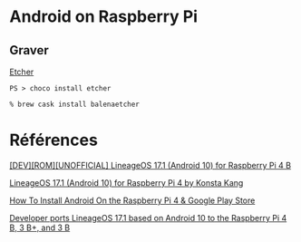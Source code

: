 # Android on Raspberry Pi


## Graver 

[Etcher](https://www.balena.io/etcher)

```
PS > choco install etcher
```

```
% brew cask install balenaetcher
```


# Références

[[DEV][ROM][UNOFFICIAL] LineageOS 17.1 (Android 10) for Raspberry Pi 4 B](https://forum.xda-developers.com/raspberry-pi/orig-development/dev-lineageos-17-1-android-10-raspberry-t4139059)

[LineageOS 17.1 (Android 10)
for Raspberry Pi 4 by Konsta Kang](https://konstakang.com/devices/rpi4/LineageOS17.1)

[How To Install Android On the Raspberry Pi 4 & Google Play Store](https://www.youtube.com/watch?v=QSgf_-EwfrQ)

[Developer ports LineageOS 17.1 based on Android 10 to the Raspberry Pi 4 B, 3 B+, and 3 B](https://www.xda-developers.com/developer-ports-lineageos-17-1-based-on-android-10-to-the-raspberry-pi-4-b-3-b-and-3-b)

